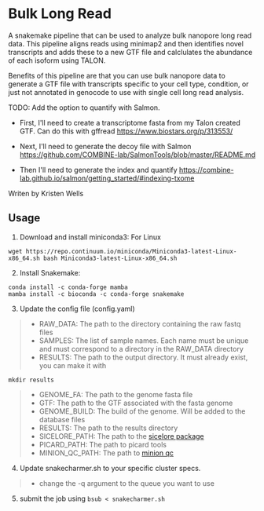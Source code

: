 # Bulk Long Read
A snakemake pipeline that can be used to analyze bulk nanopore long read data. This pipeline aligns reads using minimap2 and then identifies novel transcripts and adds these to a new GTF file and calclulates the abundance of each isoform using TALON.

Benefits of this pipeline are that you can use bulk nanopore data to generate a GTF file with transcripts specific to your cell type, condition, or just not annotated in genocode to use with single cell long read analysis.

TODO: Add the option to quantify with Salmon.
* First, I'll need to create a transcriptome fasta from my Talon created GTF. Can do this with gffread https://www.biostars.org/p/313553/
* Next, I'll need to generate the decoy file with Salmon https://github.com/COMBINE-lab/SalmonTools/blob/master/README.md

* Then I'll need to generate the index and quantify https://combine-lab.github.io/salmon/getting_started/#indexing-txome

Writen by Kristen Wells

## Usage

1. Download and install miniconda3: For Linux
```{bash}
wget https://repo.continuum.io/miniconda/Miniconda3-latest-Linux-x86_64.sh bash Miniconda3-latest-Linux-x86_64.sh
```
2. Install Snakemake:
```{bash}
conda install -c conda-forge mamba
mamba install -c bioconda -c conda-forge snakemake
```

3. Update the config file (config.yaml) 
>* RAW_DATA: The path to the directory containing the raw fastq files
>* SAMPLES: The list of sample names. Each name must be unique and must correspond to a directory in the RAW_DATA directory
>* RESULTS: The path to the output directory. It must already exist, you can make it with
```{bash}
mkdir results
```
>* GENOME_FA: The path to the genome fasta file
>* GTF: The path to the GTF associated with the fasta genome
>* GENOME_BUILD: The build of the genome. Will be added to the database files
>* RESULTS: The path to the results directory
>* SICELORE_PATH: The path to the [sicelore package](https://github.com/ucagenomix/sicelore)
>* PICARD_PATH: The path to picard tools
>* MINION_QC_PATH: The path to [minion qc](https://github.com/roblanf/minion_qc)

4. Update snakecharmer.sh to your specific cluster specs. 
>* change the -q argument to the queue you want to use 

5. submit the job using `bsub < snakecharmer.sh`